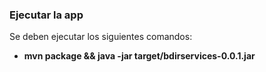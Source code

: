 ### Ejecutar la app
Se deben ejecutar los siguientes comandos:

* **mvn package &amp;&amp; java -jar target/bdirservices-0.0.1.jar**